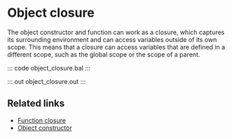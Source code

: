 # Object closure

The object constructor and function can work as a closure, which captures its surrounding environment and can access variables outside of its own scope. This means that a closure can access variables that are defined in a different scope, such as the global scope or the scope of a parent.

::: code object_closure.bal :::

::: out object_closure.out :::

## Related links

- [Function closure](/learn/by-example/function-closure/)
- [Object constructor](/learn/by-example/object-constructor/)
